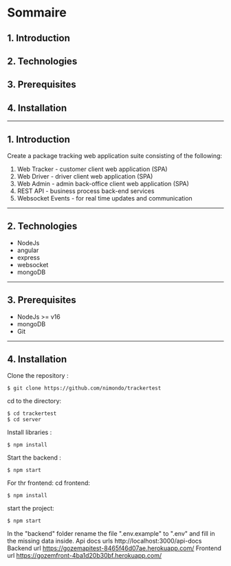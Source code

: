 # Sommaire

## 1. Introduction

## 2. Technologies

## 3. Prerequisites

## 4. Installation

---

## 1. Introduction

Create a package tracking web application suite consisting of the following:

1. Web Tracker - customer client web application (SPA)
2. Web Driver - driver client web application (SPA)
3. Web Admin - admin back-office client web application (SPA)
4. REST API - business process back-end services
5. Websocket Events - for real time updates and communication

---

## 2. Technologies

- NodeJs
- angular
- express
- websocket
- mongoDB

---

## 3. Prerequisites

- NodeJs >= v16
- mongoDB
- Git

---

## 4. Installation

Clone the repository :

    $ git clone https://github.com/nimondo/trackertest

cd to the directory:

    $ cd trackertest
    $ cd server

Install libraries :

    $ npm install

Start the backend :

    $ npm start

For thr frontend: cd frontend:

    $ npm install

start the project:

    $ npm start

In the "backend" folder rename the file ".env.example" to ".env" and fill in the missing data inside.
Api docs urls http://localhost:3000/api-docs
Backend url https://gozemapitest-8465f46d07ae.herokuapp.com/
Frontend url https://gozemfront-4ba1d20b30bf.herokuapp.com/
